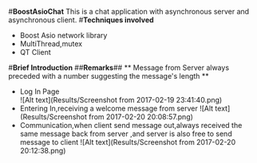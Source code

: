 #**BoostAsioChat**
This is a chat application with asynchronous server and asynchronous client.
#**Techniques involved**
- Boost Asio network library
- MultiThread,mutex
- QT Client 

#**Brief Introduction**
##**Remarks**##
** Message from Server always preceded with a number suggesting the message's length **
* Log In Page                                                           
![Alt text](Results/Screenshot from 2017-02-19 23:41:40.png)
* Entering In,receiving a welcome message from server
![Alt text](Results/Screenshot from 2017-02-20 20:08:57.png)
* Communication,when client send message out,always received the same message back from server
 ,and server is also free to send message to client
![Alt text](Results/Screenshot from 2017-02-20 20:12:38.png)
